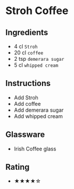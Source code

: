 # Stroh Coffee

## Ingredients
- 4 cl `Stroh`
- 20 cl `coffee`
- 2 tsp `demerara sugar`
- 5 cl `whipped cream`

## Instructions
- Add Stroh
- Add coffee
- Add demerara sugar
- Add whipped cream

## Glassware
- Irish Coffee glass

## Rating
- ★★★★☆